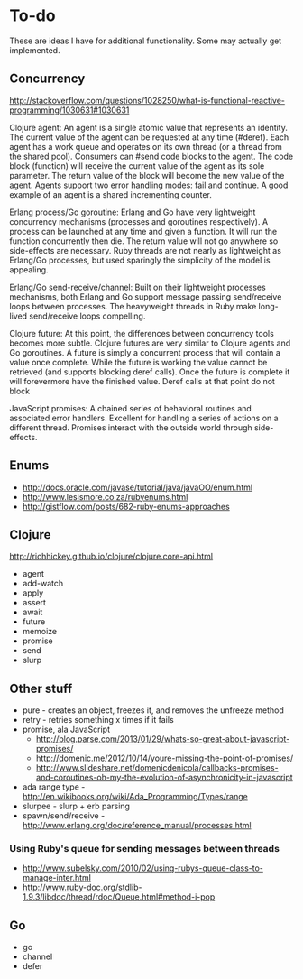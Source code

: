 # To-do

These are ideas I have for additional functionality. Some may actually get implemented.

## Concurrency

http://stackoverflow.com/questions/1028250/what-is-functional-reactive-programming/1030631#1030631

Clojure agent: An agent is a single atomic value that represents an identity. The current value
of the agent can be requested at any time (#deref). Each agent has a work queue and operates on
its own thread (or a thread from the shared pool). Consumers can #send code blocks to the
agent. The code block (function) will receive the current value of the agent as its sole
parameter. The return value of the block will become the new value of the agent. Agents support
two error handling modes: fail and continue. A good example of an agent is a shared incrementing
counter.

Erlang process/Go goroutine: Erlang and Go have very lightweight concurrency mechanisms
(processes and goroutines respectively). A process can be launched at any time and given
a function. It will run the function concurrently then die. The return value will not
go anywhere so side-effects are necessary. Ruby threads are not nearly as lightweight
as Erlang/Go processes, but used sparingly the simplicity of the model is appealing.

Erlang/Go send-receive/channel: Built on their lightweight processes mechanisms, both
Erlang and Go support message passing send/receive loops between processes. The heavyweight
threads in Ruby make long-lived send/receive loops compelling.

Clojure future: At this point, the differences between concurrency tools becomes more subtle.
Clojure futures are very similar to Clojure agents and Go goroutines. A future is simply a
concurrent process that will contain a value once complete. While the future is working
the value cannot be retrieved (and supports blocking deref calls). Once the future is
complete it will forevermore have the finished value. Deref calls at that point do not block

JavaScript promises: A chained series of behavioral routines and associated error handlers.
Excellent for handling a series of actions on a different thread. Promises interact with
the outside world through side-effects.

## Enums

* http://docs.oracle.com/javase/tutorial/java/javaOO/enum.html
* http://www.lesismore.co.za/rubyenums.html
* http://gistflow.com/posts/682-ruby-enums-approaches

## Clojure

http://richhickey.github.io/clojure/clojure.core-api.html

* agent
* add-watch
* apply
* assert
* await
* future
* memoize
* promise
* send
* slurp

## Other stuff

* pure - creates an object, freezes it, and removes the unfreeze method
* retry - retries something x times if it fails
* promise, ala JavaScript
  * http://blog.parse.com/2013/01/29/whats-so-great-about-javascript-promises/
  * http://domenic.me/2012/10/14/youre-missing-the-point-of-promises/
  * http://www.slideshare.net/domenicdenicola/callbacks-promises-and-coroutines-oh-my-the-evolution-of-asynchronicity-in-javascript
* ada range type - http://en.wikibooks.org/wiki/Ada_Programming/Types/range
* slurpee - slurp + erb parsing
* spawn/send/receive - http://www.erlang.org/doc/reference_manual/processes.html

### Using Ruby's queue for sending messages between threads

* http://www.subelsky.com/2010/02/using-rubys-queue-class-to-manage-inter.html
* http://www.ruby-doc.org/stdlib-1.9.3/libdoc/thread/rdoc/Queue.html#method-i-pop

## Go

* go
* channel
* defer
